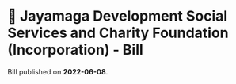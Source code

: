 # 📄  Jayamaga Development Social Services and Charity Foundation (Incorporation) - Bill

Bill published on **2022-06-08**.
